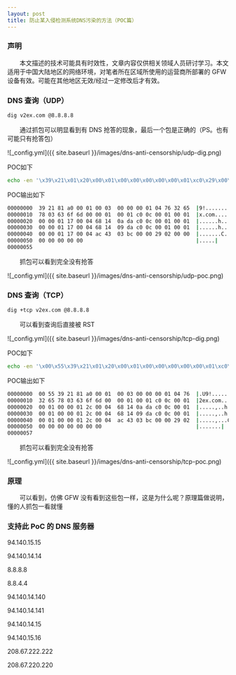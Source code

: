```yaml
---
layout: post
title: 防止某入侵检测系统DNS污染的方法（POC篇）
---
```


### 声明 ###
&emsp;&emsp;本文描述的技术可能具有时效性，文章内容仅供相关领域人员研讨学习。本文适用于中国大陆地区的网络环境，对笔者所在区域所使用的运营商所部署的 GFW 设备有效。可能在其他地区无效/经过一定修改后才有效。
### DNS 查询（UDP） ###
```bash
dig v2ex.com @8.8.8.8
```
&emsp;&emsp;通过抓包可以明显看到有 DNS 抢答的现象，最后一个包是正确的（PS。也有可能只有抢答包）

![_config.yml]({{ site.baseurl }}/images/dns-anti-censorship/udp-dig.png)

POC如下
```bash
echo -en '\x39\x21\x01\x20\x00\x01\x00\x00\x00\x00\x00\x01\xc0\x29\x00\x01\x00\x01\x00\x00\x29\x10\x00\x00\x00\x00\x00\x00\x0c\x00\x0a\x00\x08\xd9\x68\x98\x35\xdb\x07\xd2\x62\x04\x76\x32\x65\x78\xc0\x30\xc0\x32\xc0\x34\xc0\x36\xc0\x38\xc0\x3a\xc0\x3c\xc0\x3e\xc0\x40\xc0\x42\xc0\x44\xc0\x46\xc0\x48\xc0\x4a\xc0\x4c\xc0\x4e\xc0\x50\x03\x63\x6f\x6d\x00' | nc -u -w2 8.8.8.8 53 | hd
```
POC输出如下
```bash
00000000  39 21 81 a0 00 01 00 03  00 00 00 01 04 76 32 65  |9!...........v2e|
00000010  78 03 63 6f 6d 00 00 01  00 01 c0 0c 00 01 00 01  |x.com...........|
00000020  00 00 01 17 00 04 68 14  0a da c0 0c 00 01 00 01  |......h.........|
00000030  00 00 01 17 00 04 68 14  09 da c0 0c 00 01 00 01  |......h.........|
00000040  00 00 01 17 00 04 ac 43  03 bc 00 00 29 02 00 00  |.......C....)...|
00000050  00 00 00 00 00                                    |.....|
00000055
```
&emsp;&emsp;抓包可以看到完全没有抢答


![_config.yml]({{ site.baseurl }}/images/dns-anti-censorship/udp-poc.png)


### DNS 查询（TCP） ###
```bash
dig +tcp v2ex.com @8.8.8.8
```
&emsp;&emsp;可以看到查询后直接被 RST 

![_config.yml]({{ site.baseurl }}/images/dns-anti-censorship/tcp-dig.png)

POC如下
```bash
echo -en '\x00\x55\x39\x21\x01\x20\x00\x01\x00\x00\x00\x00\x00\x01\xc0\x29\x00\x01\x00\x01\x00\x00\x29\x10\x00\x00\x00\x00\x00\x00\x0c\x00\x0a\x00\x08\xd9\x68\x98\x35\xdb\x07\xd2\x62\x04\x76\x32\x65\x78\xc0\x30\xc0\x32\xc0\x34\xc0\x36\xc0\x38\xc0\x3a\xc0\x3c\xc0\x3e\xc0\x40\xc0\x42\xc0\x44\xc0\x46\xc0\x48\xc0\x4a\xc0\x4c\xc0\x4e\xc0\x50\x03\x63\x6f\x6d\x00' | nc -q1 8.8.8.8 53 | hd```
```
POC输出如下
```bash
00000000  00 55 39 21 81 a0 00 01  00 03 00 00 00 01 04 76  |.U9!...........v|
00000010  32 65 78 03 63 6f 6d 00  00 01 00 01 c0 0c 00 01  |2ex.com.........|
00000020  00 01 00 00 01 2c 00 04  68 14 0a da c0 0c 00 01  |.....,..h.......|
00000030  00 01 00 00 01 2c 00 04  68 14 09 da c0 0c 00 01  |.....,..h.......|
00000040  00 01 00 00 01 2c 00 04  ac 43 03 bc 00 00 29 02  |.....,...C....).|
00000050  00 00 00 00 00 00 00                              |.......|
00000057
```
&emsp;&emsp;抓包可以看到完全没有抢答

![_config.yml]({{ site.baseurl }}/images/dns-anti-censorship/tcp-poc.png)

### 原理 ###
&emsp;&emsp;可以看到，仿佛 GFW 没有看到这些包一样，这是为什么呢？原理篇做说明，懂的人抓包一看就懂

### 支持此 PoC 的 DNS 服务器
94.140.15.15

94.140.14.14

8.8.8.8

8.8.4.4

94.140.14.140

94.140.14.141

94.140.14.15

94.140.15.16

208.67.222.222

208.67.220.220